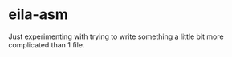 # eila-asm
Just experimenting with trying to write something a little bit more complicated than 1 file.
